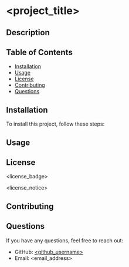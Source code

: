 # <project_title>

## Description

<description>

## Table of Contents

- [Installation](#installation)
- [Usage](#usage)
- [License](#license)
- [Contributing](#contributing)
- [Questions](#questions)

## Installation

To install this project, follow these steps:

<installation>

## Usage

<usage>

## License

<license_badge>

<license_notice>

## Contributing

<contributing>

## Questions

If you have any questions, feel free to reach out:

- GitHub: [<github_username>](https://github.com/<github_username>)
- Email: <email_address>